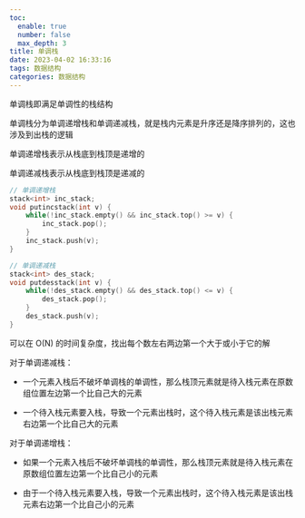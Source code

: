 ```yaml
---
toc:
  enable: true
  number: false
  max_depth: 3
title: 单调栈
date: 2023-04-02 16:33:16
tags: 数据结构
categories: 数据结构
---
```


单调栈即满足单调性的栈结构

单调栈分为单调递增栈和单调递减栈，就是栈内元素是升序还是降序排列的，这也涉及到出栈的逻辑

单调递增栈表示从栈底到栈顶是递增的

单调递减栈表示从栈底到栈顶是递减的

```cpp
// 单调递增栈
stack<int> inc_stack;
void putincstack(int v) {
    while(!inc_stack.empty() && inc_stack.top() >= v) {
        inc_stack.pop();
    }
    inc_stack.push(v);
}

// 单调递减栈
stack<int> des_stack;
void putdesstack(int v) {
    while(!des_stack.empty() && des_stack.top() <= v) {
        des_stack.pop();
    }
    des_stack.push(v);
}
```

可以在 O(N) 的时间复杂度，找出每个数左右两边第一个大于或小于它的解

对于单调递减栈：

- 一个元素入栈后不破坏单调栈的单调性，那么栈顶元素就是待入栈元素在原数组位置左边第一个比自己大的元素

- 一个待入栈元素要入栈，导致一个元素出栈时，这个待入栈元素是该出栈元素右边第一个比自己大的元素

对于单调递增栈：

- 如果一个元素入栈后不破坏单调栈的单调性，那么栈顶元素就是待入栈元素在原数组位置左边第一个比自己小的元素

- 由于一个待入栈元素要入栈，导致一个元素出栈时，这个待入栈元素是该出栈元素右边第一个比自己小的元素